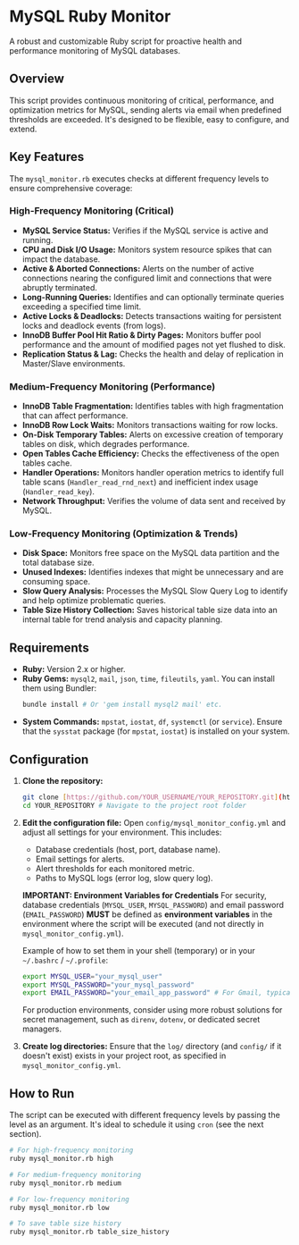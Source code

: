 # MySQL Ruby Monitor

A robust and customizable Ruby script for proactive health and performance monitoring of MySQL databases.

## Overview

This script provides continuous monitoring of critical, performance, and optimization metrics for MySQL, sending alerts via email when predefined thresholds are exceeded. It's designed to be flexible, easy to configure, and extend.

## Key Features

The `mysql_monitor.rb` executes checks at different frequency levels to ensure comprehensive coverage:

### High-Frequency Monitoring (Critical)
* **MySQL Service Status:** Verifies if the MySQL service is active and running.
* **CPU and Disk I/O Usage:** Monitors system resource spikes that can impact the database.
* **Active & Aborted Connections:** Alerts on the number of active connections nearing the configured limit and connections that were abruptly terminated.
* **Long-Running Queries:** Identifies and can optionally terminate queries exceeding a specified time limit.
* **Active Locks & Deadlocks:** Detects transactions waiting for persistent locks and deadlock events (from logs).
* **InnoDB Buffer Pool Hit Ratio & Dirty Pages:** Monitors buffer pool performance and the amount of modified pages not yet flushed to disk.
* **Replication Status & Lag:** Checks the health and delay of replication in Master/Slave environments.

### Medium-Frequency Monitoring (Performance)
* **InnoDB Table Fragmentation:** Identifies tables with high fragmentation that can affect performance.
* **InnoDB Row Lock Waits:** Monitors transactions waiting for row locks.
* **On-Disk Temporary Tables:** Alerts on excessive creation of temporary tables on disk, which degrades performance.
* **Open Tables Cache Efficiency:** Checks the effectiveness of the open tables cache.
* **Handler Operations:** Monitors handler operation metrics to identify full table scans (`Handler_read_rnd_next`) and inefficient index usage (`Handler_read_key`).
* **Network Throughput:** Verifies the volume of data sent and received by MySQL.

### Low-Frequency Monitoring (Optimization & Trends)
* **Disk Space:** Monitors free space on the MySQL data partition and the total database size.
* **Unused Indexes:** Identifies indexes that might be unnecessary and are consuming space.
* **Slow Query Analysis:** Processes the MySQL Slow Query Log to identify and help optimize problematic queries.
* **Table Size History Collection:** Saves historical table size data into an internal table for trend analysis and capacity planning.

## Requirements

* **Ruby:** Version 2.x or higher.
* **Ruby Gems:** `mysql2`, `mail`, `json`, `time`, `fileutils`, `yaml`. You can install them using Bundler:
    ```bash
    bundle install # Or 'gem install mysql2 mail' etc.
    ```
* **System Commands:** `mpstat`, `iostat`, `df`, `systemctl` (or `service`). Ensure that the `sysstat` package (for `mpstat`, `iostat`) is installed on your system.

## Configuration

1.  **Clone the repository:**
    ```bash
    git clone [https://github.com/YOUR_USERNAME/YOUR_REPOSITORY.git](https://github.com/YOUR_USERNAME/YOUR_REPOSITORY.git)
    cd YOUR_REPOSITORY # Navigate to the project root folder
    ```
2.  **Edit the configuration file:**
    Open `config/mysql_monitor_config.yml` and adjust all settings for your environment. This includes:
    * Database credentials (host, port, database name).
    * Email settings for alerts.
    * Alert thresholds for each monitored metric.
    * Paths to MySQL logs (error log, slow query log).

    **IMPORTANT: Environment Variables for Credentials**
    For security, database credentials (`MYSQL_USER`, `MYSQL_PASSWORD`) and email password (`EMAIL_PASSWORD`) **MUST** be defined as **environment variables** in the environment where the script will be executed (and not directly in `mysql_monitor_config.yml`).

    Example of how to set them in your shell (temporary) or in your `~/.bashrc` / `~/.profile`:
    ```bash
    export MYSQL_USER="your_mysql_user"
    export MYSQL_PASSWORD="your_mysql_password"
    export EMAIL_PASSWORD="your_email_app_password" # For Gmail, typically an "app password"
    ```
    For production environments, consider using more robust solutions for secret management, such as `direnv`, `dotenv`, or dedicated secret managers.

3.  **Create log directories:**
    Ensure that the `log/` directory (and `config/` if it doesn't exist) exists in your project root, as specified in `mysql_monitor_config.yml`.

## How to Run

The script can be executed with different frequency levels by passing the level as an argument. It's ideal to schedule it using `cron` (see the next section).

```bash
# For high-frequency monitoring
ruby mysql_monitor.rb high

# For medium-frequency monitoring
ruby mysql_monitor.rb medium

# For low-frequency monitoring
ruby mysql_monitor.rb low

# To save table size history
ruby mysql_monitor.rb table_size_history
